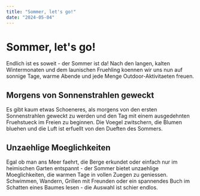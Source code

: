 ```yaml
---
title: "Sommer, let's go!"
date: "2024-05-04"
---
```


# Sommer, let's go!

Endlich ist es soweit - der Sommer ist da! Nach den langen, kalten Wintermonaten und dem launischen Fruehling koennen wir uns nun auf sonnige Tage, warme Abende und jede Menge Outdoor-Aktivitaeten freuen.

## Morgens von Sonnenstrahlen geweckt

Es gibt kaum etwas Schoeneres, als morgens von den ersten Sonnenstrahlen geweckt zu werden und den Tag mit einem ausgedehnten Fruehstueck im Freien zu beginnen. Die Voegel zwitschern, die Blumen bluehen und die Luft ist erfuellt von den Dueften des Sommers.

## Unzaehlige Moeglichkeiten

Egal ob man ans Meer faehrt, die Berge erkundet oder einfach nur im heimischen Garten entspannt - der Sommer bietet unzaehlige Moeglichkeiten, die warmen Tage in vollen Zuegen zu geniessen. Schwimmen, Wandern, Grillen mit Freunden oder ein spannendes Buch im Schatten eines Baumes lesen - die Auswahl ist schier endlos.
